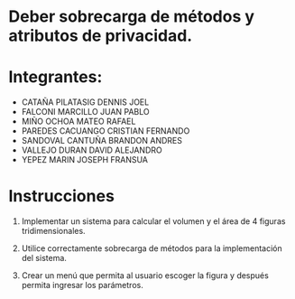 # Deber sobrecarga de métodos y atributos de privacidad.

# __Integrantes:__
- CATAÑA PILATASIG DENNIS JOEL
- FALCONI MARCILLO JUAN PABLO
- MIÑO OCHOA MATEO RAFAEL
- PAREDES CACUANGO CRISTIAN FERNANDO
- SANDOVAL CANTUÑA BRANDON ANDRES
- VALLEJO DURAN DAVID ALEJANDRO
- YEPEZ MARIN JOSEPH FRANSUA

# __Instrucciones__

1. Implementar un sistema para calcular el volumen y el área de 4 figuras tridimensionales. 

2. Utilice correctamente sobrecarga de métodos para la implementación del sistema.

3. Crear un menú que permita al usuario escoger la figura y después permita ingresar los parámetros.
